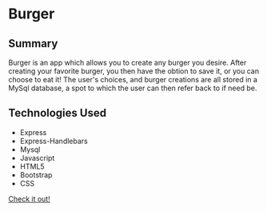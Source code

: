 # Burger

## Summary

Burger is an app which allows you to create any burger you desire. After creating your favorite burger, you then have the obtion to save it, or you can choose to eat it! The user's choices, and burger creations are all stored in a MySql database, a spot to which the user can then refer back to if need be. 


## Technologies Used

 * Express
 * Express-Handlebars
 * Mysql
 * Javascript
 * HTML5
 * Bootstrap 
 * CSS

[Check it out!](https://kevinperez1996.github.io/Click-Game/)
